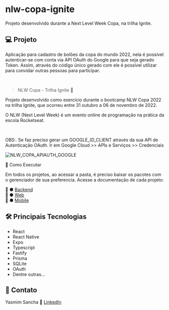 # nlw-copa-ignite
Projeto desenvolvido durante a Next Level Week Copa, na trilha Ignite.

## 💻 Projeto

Aplicação para cadastro de bolões da copa do mundo 2022, nela é possível autenticar-se com conta via API OAuth do Google para que seja gerado Token. 
Assim, através do código único gerado com ele é possível utilizar para convidar outras pessoas para participar.

<br>

> NLW Copa - Trilha Ignite 🚀

Projeto desenvolvido como exercício durante o bootcamp NLW Copa 2022 na trilha Ignite, que ocorreu entre 31 outubro a 06 de novembro de 2022.

O NLW (Next Level Week) é um evento online de programação na prática da escola Rocketseat.

<br>

OBS:. Se faz preciso gerar um GOOGLE_ID_CLIENT através da sua API de Autenticação OAuth. Ir em Google Cloud >> APIs e Serviços >> Credenciais

![NLW_COPA_APIAUTH_GOOGLE](https://github.com/YasmimS/nlw-copa-ignite/assets/57332514/20e5fec7-5f57-41e4-b89b-f05aca605a00)

🚀 Como Executar

Em todos os projetos, ao acessar a pasta, é preciso baixar os pacotes com o gerenciador de sua preferencia.
Acesse a documentação de cada projeto:

:wave: ● [Backend](https://github.com/YasmimS/nlw-copa-ignite/blob/master/server/README.md) <br>
:wave: ● [Web](https://github.com/YasmimS/nlw-copa-ignite/blob/master/web/README.md) <br>
:wave: ● [Mobile](https://github.com/YasmimS/nlw-copa-ignite/blob/master/mobile/README.md) <br>

## 🛠 Principais Tecnologias

- React
- React Native
- Expo
- Typescript
- Fastify
- Prisma
- SQLite
- OAuth
- Dentre outras...

## 🧡 Contato

Yasmim Sancha :wave: [LinkedIn](https://www.linkedin.com/in/yasmim-sancha-de-amorim-26488755/)

